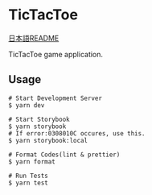 # TicTacToe

[日本語README](README.ja.md)

TicTacToe game application.

## Usage

```
# Start Development Server
$ yarn dev

# Start Storybook
$ yarn storybook
# If error:0308010C occures, use this.
$ yarn storybook:local

# Format Codes(lint & prettier)
$ yarn format

# Run Tests
$ yarn test
```
